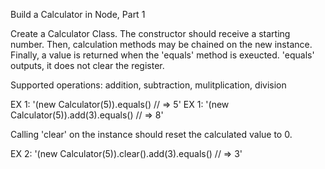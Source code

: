 Build a Calculator in Node, Part 1

Create a Calculator Class. The constructor should receive a starting number. Then, calculation methods may be chained on the new instance. Finally, a value is returned when the 'equals' method is exeucted. 'equals' outputs, it does not clear the register.

Supported operations: addition, subtraction, mulitplication, division

EX 1: '(new Calculator(5)).equals() // => 5'
EX 1: '(new Calculator(5)).add(3).equals() // => 8'

Calling 'clear' on the instance should reset the calculated value to 0.

EX 2: '(new Calculator(5)).clear().add(3).equals() // => 3'
